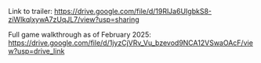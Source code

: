 Link to trailer: https://drive.google.com/file/d/19RlJa6UIgbkS8-ziWlkqlxywA7zUqJL7/view?usp=sharing 

Full game walkthrough as of February 2025: https://drive.google.com/file/d/1jyzCjVRv_Vu_bzevod9NCA12VSwaOAcF/view?usp=drive_link
